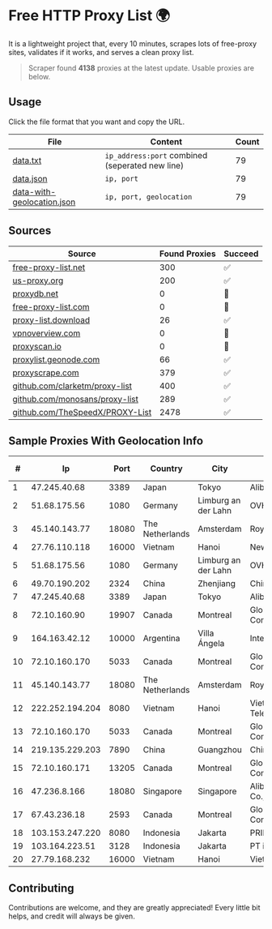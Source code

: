 
# Free HTTP Proxy List 🌍

It is a lightweight project that, every 10 minutes, scrapes lots of free-proxy sites, validates if it works, and serves a clean proxy list.


> Scraper found **4138** proxies at the latest update. Usable proxies are below.

## Usage

Click the file format that you want and copy the URL.


|File|Content|Count|
|----|-------|-----|
|[data.txt](https://raw.githubusercontent.com/themiralay/Proxy-List-World/master/data.txt)|`ip_address:port` combined (seperated new line)|79|
|[data.json](https://raw.githubusercontent.com/themiralay/Proxy-List-World/master/data.json)|`ip, port`|79|
|[data-with-geolocation.json](https://raw.githubusercontent.com/themiralay/Proxy-List-World/master/data-with-geolocation.json)|`ip, port, geolocation`|79|

## Sources

|Source|Found Proxies|Succeed|
|------|-------------|-------|
|[free-proxy-list.net](https://free-proxy-list.net)|300|✅|
|[us-proxy.org](https://www.us-proxy.org)|200|✅|
|[proxydb.net](http://proxydb.net)|0|🚫|
|[free-proxy-list.com](https://free-proxy-list.com/?page=&port=&type%5B%5D=http&type%5B%5D=https&up_time=0&search=Search)|0|🚫|
|[proxy-list.download](https://www.proxy-list.download/HTTP)|26|✅|
|[vpnoverview.com](https://vpnoverview.com/privacy/anonymous-browsing/free-proxy-servers)|0|🚫|
|[proxyscan.io](https://www.proxyscan.io)|0|🚫|
|[proxylist.geonode.com](https://proxylist.geonode.com/api/proxy-list?limit=300&page=1&sort_by=lastChecked&sort_type=desc&protocols=http,https)|66|✅|
|[proxyscrape.com](https://api.proxyscrape.com/v2/?request=displayproxies&protocol=http&timeout=10000&country=all&ssl=all&anonymity=all)|379|✅|
|[github.com/clarketm/proxy-list](https://raw.githubusercontent.com/clarketm/proxy-list/master/proxy-list-raw.txt)|400|✅|
|[github.com/monosans/proxy-list](https://raw.githubusercontent.com/monosans/proxy-list/main/proxies/http.txt)|289|✅|
|[github.com/TheSpeedX/PROXY-List](https://raw.githubusercontent.com/TheSpeedX/PROXY-List/master/http.txt)|2478|✅|


## Sample Proxies With Geolocation Info

|#|Ip|Port|Country|City|Internet Service Provider|
|-|--|----|-------|----|-------------------------|
|1|47.245.40.68|3389|Japan|Tokyo|Alibaba Cloud LLC|
|2|51.68.175.56|1080|Germany|Limburg an der Lahn|OVH SAS|
|3|45.140.143.77|18080|The Netherlands|Amsterdam|RoyaleHosting BV|
|4|27.76.110.118|16000|Vietnam|Hanoi|Newass2011xDSLHCMC|
|5|51.68.175.56|1080|Germany|Limburg an der Lahn|OVH SAS|
|6|49.70.190.202|2324|China|Zhenjiang|Chinanet|
|7|47.245.40.68|3389|Japan|Tokyo|Alibaba Cloud LLC|
|8|72.10.160.90|19907|Canada|Montreal|GloboTech Communications|
|9|164.163.42.12|10000|Argentina|Villa Ángela|Interret Villa Angela SRL|
|10|72.10.160.170|5033|Canada|Montreal|GloboTech Communications|
|11|45.140.143.77|18080|The Netherlands|Amsterdam|RoyaleHosting BV|
|12|222.252.194.204|8080|Vietnam|Hanoi|VietNam Post and Telecom Corporation|
|13|72.10.160.170|5033|Canada|Montreal|GloboTech Communications|
|14|219.135.229.203|7890|China|Guangzhou|Chinanet|
|15|72.10.160.171|13205|Canada|Montreal|GloboTech Communications|
|16|47.236.8.166|18080|Singapore|Singapore|Alibaba (US) Technology Co., Ltd.|
|17|67.43.236.18|2593|Canada|Montreal|GloboTech Communications|
|18|103.153.247.220|8080|Indonesia|Jakarta|PRIMAHOME|
|19|103.164.223.51|3128|Indonesia|Jakarta|PT iForte Global Internet|
|20|27.79.168.232|16000|Vietnam|Hanoi|Viettel Corporation|



## Contributing

Contributions are welcome, and they are greatly appreciated! Every
little bit helps, and credit will always be given.

